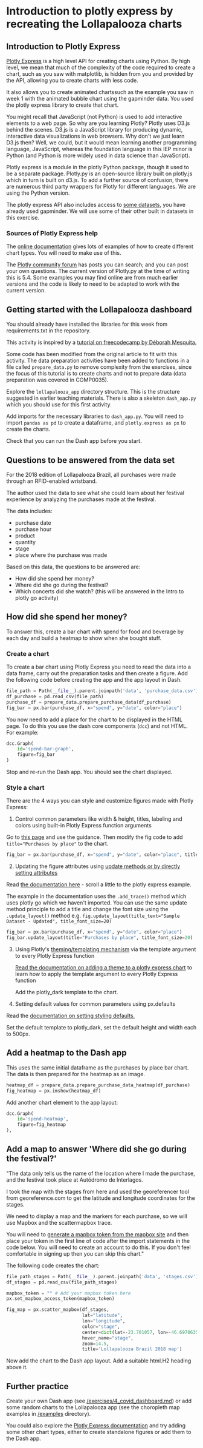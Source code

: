 # Introduction to plotly express by recreating the Lollapalooza charts

## Introduction to Plotly Express

[Plotly Express](https://plotly.com/python/plotly-express/) is a high level API for creating charts using Python. By
high level, we mean that much of the complexity of the code required to create a chart, such as you saw with matplotlib,
is hidden from you and provided by the API, allowing you to create charts with less code.

It also allows you to create animated chartssuch as the example you saw in week 1 with the animated bubble chart using
the gapminder data. You used the plotly express library to create that chart.

You might recall that JavaScript (not Python) is used to add interactive elements to a web page. So why are you learning
Plotly? Plotly uses D3.js behind the scenes. D3.js is a JavaScript library for producing dynamic, interactive data
visualizations in web browsers. Why don't we just learn D3.js then? Well, we could, but it would mean learning another
programming language, JavaScript, whereas the foundation language in this IEP minor is Python (and Python is more widely
used in data science than JavaScript).

Plotly express is a module in the plotly Python package, though it used to be a separate package. Plotly.py is an
open-source library built on plotly.js which in turn is built on d3.js. To add a further source of confusion, there are
numerous third party wrappers for Plotly for different languages. We are using the Python version.

The plotly express API also includes access
to [some datasets](https://plotly.com/python-api-reference/generated/plotly.data.html#module-plotly.data), you have
already used gapminder. We will use some of their other built in datasets in this exercise.

### Sources of Plotly Express help

The [online documentation](https://plotly.com/python/plotly-express/#highlevel-features) gives lots of examples of how
to create different chart types. You will need to make use of this.

The [Plotly community forum](https://community.plotly.com/) has posts you can search; and you can post your own
questions. The current version of Plotly.py at the time of writing this is 5.4. Some examples you may find online are
from much earlier versions and the code is likely to need to be adapted to work with the current version.

## Getting started with the Lollapalooza dashboard

You should already have installed the libraries for this week from requirements.txt in the repository.

This activity is inspired by
a [tutorial on freecodecamp by Déborah Mesquita.](https://www.freecodecamp.org/news/how-and-why-i-used-plotly-instead-of-d3-to-visualize-my-lollapalooza-data-d48345e2ca68/)

Some code has been modified from the original article to fit with this activity. The data preparation activities have
been added to functions in a file called `prepare_data.py` to remove complexity from the exercises, since the focus of
this tutorial is to create charts and not to prepare data (data preparation was covered in COMP0035).

Explore the `lollapalooza_app` directory structure. This is the structure suggested in earlier teaching materials. There
is also a skeleton `dash_app.py` which you should use for this first activity.

Add imports for the necessary libraries to `dash_app.py`. You will need to import `pandas as pd` to create a dataframe,
and `plotly.express as px` to create the charts.

Check that you can run the Dash app before you start.

## Questions to be answered from the data set

For the 2018 edition of Lollapalooza Brazil, all purchases were made through an RFID-enabled wristband.

The author used the data to see what she could learn about her festival experience by analyzing the purchases made at
the festival.

The data includes:

- purchase date
- purchase hour
- product
- quantity
- stage
- place where the purchase was made

Based on this data, the questions to be answered are:

- How did she spend her money?
- Where did she go during the festival?
- Which concerts did she watch?  (this will be answered in the Intro to plotly go activity)

## How did she spend her money?

To answer this, create a bar chart with spend for food and beverage by each day and build a heatmap to show when she
bought stuff.

### Create a chart

To create a bar chart using Plotly Express you need to read the data into a data frame, carry out the preparation tasks
and then create a figure. Add the following code before creating the app and the app layout in Dash.

```python 
file_path = Path(__file__).parent.joinpath('data', 'purchase_data.csv')
df_purchase = pd.read_csv(file_path)
purchase_df = prepare_data.prepare_purchase_data(df_purchase)
fig_bar = px.bar(purchase_df, x="spend", y="date", color="place")
```

You now need to add a place for the chart to be displayed in the HTML page. To do this you use the dash core
components (`dcc`) and not HTML. For example:

```python
dcc.Graph(
    id='spend-bar-graph',
    figure=fig_bar
)
```

Stop and re-run the Dash app. You should see the chart displayed.

### Style a chart

There are the 4 ways you can style and customize figures made with Plotly Express:

1. Control common parameters like width & height, titles, labeling and colors using built-in Plotly Express function
   arguments

Go to [this page](https://plotly.com/python/styling-plotly-express/#builtin-plotly-express-styling-arguments) and use
the guidance. Then modify the fig code to add `title="Purchases by place"` to the chart.

```python
fig_bar = px.bar(purchase_df, x="spend", y="date", color="place", title="Purchases by place")
```

2. Updating the figure attributes
   using [update methods or by directly setting attributes](https://plotly.com/python/creating-and-updating-figures/)

Read [the documentation here](https://plotly.com/python/creating-and-updating-figures/#adding-traces) - scroll a little
to the plotly express example.

The example in the documentation uses the `.add_trace()` method which uses plotly go which we haven't imported. You can
use the same update method principle to add a title and change the font size using the `.update_layout()`
method e.g. `fig.update_layout(title_text="Sample Dataset - Updated", title_font_size=20)`

```python
fig_bar = px.bar(purchase_df, x="spend", y="date", color="place")
fig_bar.update_layout(title="Purchases by place", title_font_size=20)
```

3. Using Plotly's [theming/templating mechanism](https://plotly.com/python/templates/) via the template argument to
   every Plotly Express function

   [Read the documentation on adding a theme to a plotly express chart](https://plotly.com/python/templates/#specifying-themes-in-plotly-express)
   to learn how to apply the template argument to every Plotly Express function

   Add the plotly_dark template to the chart.

4. Setting default values for common parameters using px.defaults

Read
the [documentation on setting styling defaults.](https://plotly.com/python/styling-plotly-express/#setting-plotly-express-styling-defaults)

Set the default template to plotly_dark, set the default height and width each to 500px.

## Add a heatmap to the Dash app

This uses the same initial dataframe as the purchases by place bar chart. The data is then prepared for the heatmap as
an image.

```python
heatmap_df = prepare_data.prepare_purchase_data_heatmap(df_purchase)
fig_heatmap = px.imshow(heatmap_df)
```

Add another chart element to the app layout:

```python
dcc.Graph(
    id='spend-heatmap',
    figure=fig_heatmap
),
```

## Add a map to answer 'Where did she go during the festival?'

"The data only tells us the name of the location where I made the purchase, and the festival took place at Autódromo de
Interlagos.

I took the map with the stages from here and used the georeferencer tool from georeference.com to get the latitude and
longitude coordinates for the stages.

We need to display a map and the markers for each purchase, so we will use Mapbox and the scattermapbox trace.

You will need to [generate a mapbox token from the mapbox site](https://www.mapbox.com/help/define-access-token/) and
then place your token in the first line of code after the import statements in the code below. You will need to create
an account to do this. If you don't feel comfortable in signing up then you can skip this chart."

The following code creates the chart:

```python
file_path_stages = Path(__file__).parent.joinpath('data', 'stages.csv')
df_stages = pd.read_csv(file_path_stages)

mapbox_token = "" # Add your mapbox token here
px.set_mapbox_access_token(mapbox_token)

fig_map = px.scatter_mapbox(df_stages,
                            lat="latitude",
                            lon="longitude",
                            color="stage",
                            center=dict(lat=-23.701057, lon=-46.6970635),
                            hover_name="stage",
                            zoom=14.5,
                            title='Lollapalooza Brazil 2018 map')
```

Now add the chart to the Dash app layout. Add a suitable html.H2 heading above it. 

## Further practice

Create your own Dash app (see [/exercises/4_covid_dashboard.md](4_covid_dashboard.md)) or add some random charts to the
Lollapalooza app (see the choropleth map examples in [/examples](../examples) directory).

You could also explore the [Plotly Express documentation](https://plotly.com/python/plotly-express/#highlevel-features) and try adding some other chart types, either to create
standalone figures or add them to the Dash app.
